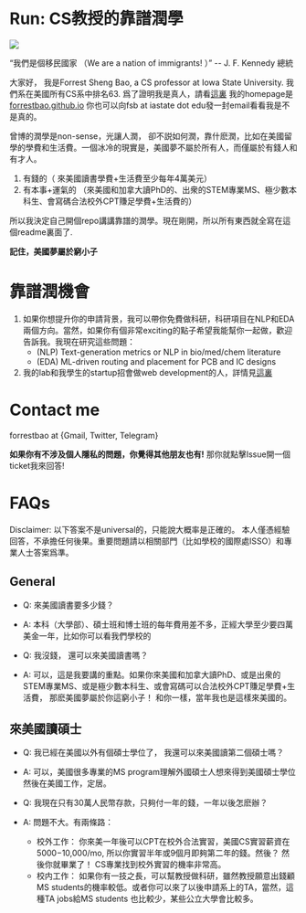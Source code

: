 # Run: CS教授的靠譜潤學

![](https://m.media-amazon.com/images/I/51PkOQXo5CL._SL500_.jpg)

“我們是個移民國家 （We are a nation of immigrants! ）”  -- J. F. Kennedy 總統

大家好， 我是Forrest Sheng Bao, a CS professor at Iowa State University. 我們系在美國所有CS系中排名63.
爲了證明我是真人，請看[這裏](https://www.cs.iastate.edu/fsb) 我的homepage是 [forrestbao.github.io](forrestbao.github.io) 你也可以向fsb at iastate dot edu發一封email看看我是不是真的。

曾博的潤學是non-sense，光讓人潤， 卻不説如何潤，靠什麽潤，比如在美國留學的學費和生活費。一個冰冷的現實是，美國夢不屬於所有人，而僅屬於有錢人和有才人。
1. 有錢的（ 來美國讀書學費+生活費至少每年4萬美元）
2. 有本事+運氣的 （來美國和加拿大讀PhD的、出衆的STEM專業MS、極少數本科生、會寫碼合法校外CPT賺足學費+生活費的）

所以我決定自己開個repo講講靠譜的潤學。現在剛開，所以所有東西就全寫在這個readme裏面了. 

**記住，美國夢屬於窮小子**



# 靠譜潤機會
1. 如果你想提升你的申請背景，我可以帶你免費做科研，科研項目在NLP和EDA兩個方向。當然，如果你有個非常exciting的點子希望我能幫你一起做，歡迎告訴我。我現在研究這些問題：
   - (NLP) Text-generation metrics or NLP in bio/med/chem literature
   - (EDA) ML-driven routing and placement for PCB and IC designs
2. 我的lab和我學生的startup招會做web development的人，詳情見[這裏](https://www.notion.so/nlpdev/Remote-Hiring-People-9df52db7ba624954a58cac93a836b01b)

# Contact me
forrestbao at {Gmail, Twitter, Telegram}

**如果你有不涉及個人隱私的問題，你覺得其他朋友也有!** 那你就點擊Issue開一個ticket我來回答! 

# FAQs

Disclaimer: 以下答案不是universal的，只能說大概率是正確的。 本人僅憑經驗回答，不承擔任何後果。重要問題請以相關部門（比如學校的國際處ISSO）和專業人士答案爲準。

## General
* Q: 來美國讀書要多少錢？  
* A: 本科（大學部）、碩士班和博士班的每年費用差不多，正經大學至少要四萬美金一年，比如你可以看我們學校的

* Q: 我沒錢， 還可以來美國讀書嗎？
* A: 可以，這是我要講的重點。如果你來美國和加拿大讀PhD、或是出衆的STEM專業MS、或是極少數本科生、或會寫碼可以合法校外CPT賺足學費+生活費， 那麽美國夢屬於你這窮小子！ 和你一樣，當年我也是這樣來美國的。

## 來美國讀碩士
* Q: 我已經在美國以外有個碩士學位了， 我還可以來美國讀第二個碩士嗎？
* A: 可以，美國很多專業的MS program理解外國碩士人想來得到美國碩士學位然後在美國工作，定居。

* Q: 我現在只有30萬人民幣存款，只夠付一年的錢，一年以後怎麽辦？
* A: 問題不大。有兩條路： 
     - 校外工作： 你來美一年後可以CPT在校外合法實習，美國CS實習薪資在$5000-$10,000/mo, 所以你實習半年或9個月即夠第二年的錢。然後？ 然後你就畢業了！ CS專業找到校外實習的機率非常高。 
     - 校内工作： 如果你有一技之長，可以幫教授做科研，雖然教授願意出錢顧MS students的機率較低。或者你可以來了以後申請系上的TA，當然，這種TA jobs給MS students 也比較少，某些公立大學會比較多。
